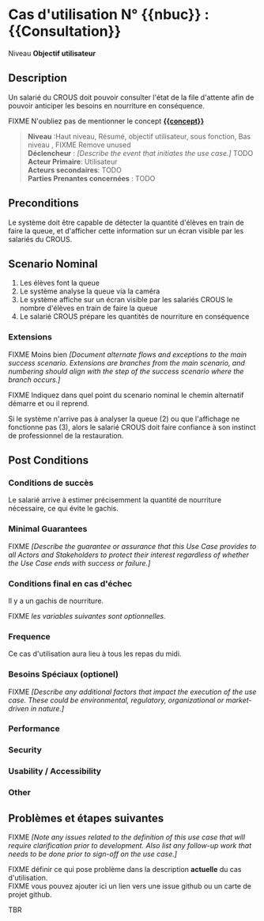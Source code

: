 # Cas d'utilisation N° {{nbuc}} :  {{Consultation}}

Niveau __Objectif utilisateur__

## Description

Un salarié du CROUS doit pouvoir consulter l'état de la file d'attente afin de pouvoir 
anticiper les besoins en nourriture en conséquence.

FIXME N'oubliez pas de mentionner le concept **[{{concept}}](https://github.com/PremierLangage/plconception/blob/master/conception/concept/{{concept}}.md)**  

> **Niveau** :Haut niveau, Résumé, objectif utilisateur, sous fonction, Bas niveau , FIXME Remove unused   
> **Déclencheur** : _[Describe the event that initiates the use case.]_ TODO  
> **Acteur Primaire**: Utilisateur   
> **Acteurs secondaires**: TODO   
> **Parties Prenantes concernées** : TODO   
 
 
## Preconditions

Le système doit être capable de détecter la quantité d'élèves en train de faire la queue, et d'afficher cette
information sur un écran visible par les salariés du CROUS.


## Scenario Nominal

1.	Les élèves font la queue
2.	Le système analyse la queue via la caméra
3.	Le système affiche sur un écran visible par les salariés CROUS le nombre d'élèves en train de faire la queue
4.	Le salarié CROUS prépare les quantités de nourriture en conséquence

###	Extensions
FIXME Moins bien _[Document alternate flows and exceptions to the main success scenario. Extensions are branches from the main scenario, and numbering should align with the step of the success scenario where the branch occurs.]_

FIXME Indiquez dans quel point du scenario nominal le chemin alternatif démarre et ou il reprend.

Si le système n'arrive pas à analyser la queue (2) ou que l'affichage ne fonctionne pas (3), alors le salarié CROUS 
doit faire confiance à son instinct de professionnel de la restauration.

## Post Conditions
### Conditions de succès 

Le salarié arrive à estimer précisemment la quantité de nourriture nécessaire, ce qui évite le gachis. 

### Minimal Guarantees
FIXME _[Describe the guarantee or assurance that this Use Case provides to all Actors and Stakeholders to protect their interest regardless of whether the Use Case ends with success or failure.]_

### Conditions final en cas d'échec

Il y a un gachis de nourriture.


FIXME _les variables suivantes sont optionnelles._

### Frequence

Ce cas d'utilisation aura lieu à tous les repas du midi.

### Besoins Spéciaux (optionel)  
FIXME _[Describe any additional factors that impact the execution of the use case. These could be environmental, regulatory, organizational or market-driven in nature.]_  
### Performance  
###	Security  
###	Usability / Accessibility  
###	Other  

##	Problèmes et étapes suivantes  
FIXME _[Note any issues related to the definition of this use case that will require clarification prior to development. Also list any follow-up work that needs to be done prior to sign-off on the use case.]_  

FIXME définir ce qui pose problème dans la description **actuelle** du cas d'utilisation.  
FIXME vous pouvez ajouter ici un lien vers une issue github ou un carte de projet github.

TBR
